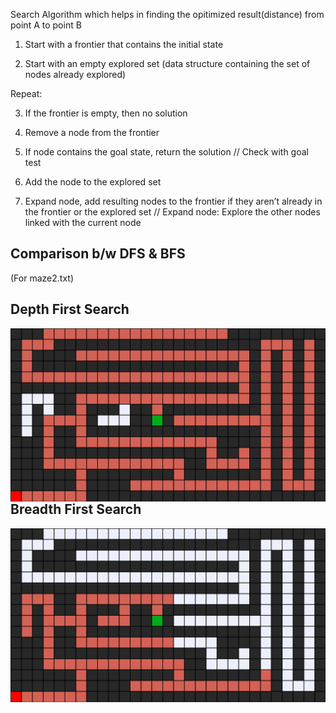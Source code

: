 Search Algorithm which helps in finding the opitimized result(distance) from point A to point B

1. Start with a frontier that contains the initial state

2. Start with an empty explored set (data structure containing the set of nodes already explored)

Repeat:
 
3. If the frontier is empty, then no solution

4. Remove a node from the frontier

5. If node contains the goal state, return the solution // Check with goal test

6. Add the node to the explored set

7. Expand node, add resulting nodes to the frontier if they aren’t already in the frontier or the explored set // Expand node: Explore the other nodes linked with the current node

## Comparison b/w DFS & BFS
(For maze2.txt)

## Depth First Search 

<img style="float: right;" src="maze2_dfs.png" width="600">

## Breadth First Search 

<img style="float: right;" src="maze2_bfs.png" width="600">
